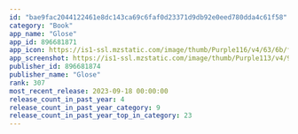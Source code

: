 ```yaml
---
id: "bae9fac2044122461e8dc143ca69c6faf0d23371d9db92e0eed780dda4c61f58"
category: "Book"
app_name: "Glose"
app_id: 896681871
app_icon: https://is1-ssl.mzstatic.com/image/thumb/Purple116/v4/63/6b/fb/636bfb17-5f8d-4b2e-c545-8978ff234120/AppIcon-0-0-1x_U007emarketing-0-7-0-sRGB-GLES2_U002c0-85-220.png/1024x1024bb.png
app_screenshot: https://is1-ssl.mzstatic.com/image/thumb/Purple113/v4/93/7f/f3/937ff3d3-5ef0-c36b-9391-c47f2604e432/pr_source.jpg/1242x2688bb.png
publisher_id: 896681874
publisher_name: "Glose"
rank: 307
most_recent_release: 2023-09-18 00:00:00
release_count_in_past_year: 4
release_count_in_past_year_category: 9
release_count_in_past_year_top_in_category: 23
---
```

